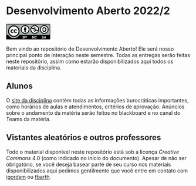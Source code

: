 # Desenvolvimento Aberto 2022/2

![License CC-BY-NC-SA 4.0](docs/aulas/cc-by-nc-sa-small.png)

Bem vindo ao repositório de Desenvolvimento Aberto! Ele será nosso principal ponto de interação neste semestre. Todas as entregas serão feitas neste repositório, assim como estarão disponibilizados aqui todos os materiais da disciplina. 

## Alunos

O [site da disciplina](https://insper.github.io/dev-aberto/) contém todas as informações burocráticas importantes, como horários de aulas e atendimentos, critérios de aprovação. Anúncios sobre o andamento da matéria serão feitos no blackboard e no canal do Teams da matéria.

## Vistantes aleatórios e outros professores

Todo o material disponível neste repositório está sob a licença *Creative Commons* 4.0 (como indicado no início do documento). Apesar de não ser obrigatório, se você deseja basear parte de seu curso nos materiais disponibilizados aqui pedimos gentilmente que você entre em contato com [igordsm](http://github.com/igordsm) ou [fbarth](http://github.com/fbarth). 